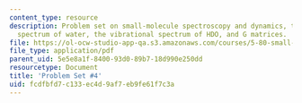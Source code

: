 ```yaml
---
content_type: resource
description: Problem set on small-molecule spectroscopy and dynamics, the microwave
  spectrum of water, the vibrational spectrum of HDO, and G matrices.
file: https://ol-ocw-studio-app-qa.s3.amazonaws.com/courses/5-80-small-molecule-spectroscopy-and-dynamics-fall-2008/fcdfbfd7c133ec4d9af7eb9fe61f7c3a_ps4_1994.pdf
file_type: application/pdf
parent_uid: 5e5e8a1f-8400-93d0-89b7-18d990e250dd
resourcetype: Document
title: 'Problem Set #4'
uid: fcdfbfd7-c133-ec4d-9af7-eb9fe61f7c3a
---
```


